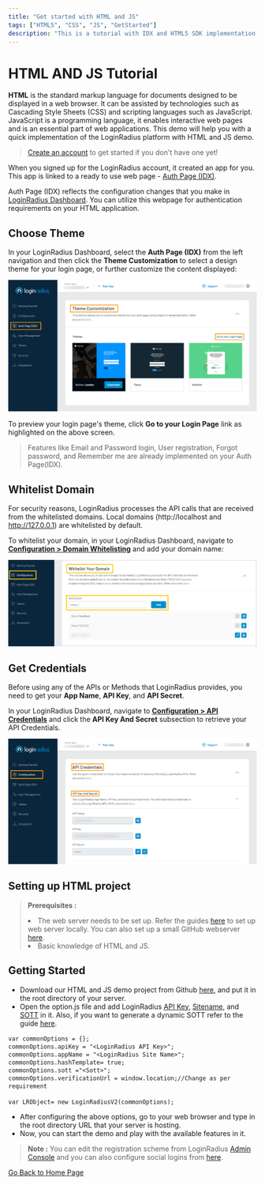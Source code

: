 ```yaml
---
title: "Get started with HTML and JS"
tags: ["HTML5", "CSS", "JS", "GetStarted"]
description: "This is a tutorial with IDX and HTML5 SDK implementation."
---
```

# HTML AND JS Tutorial

**HTML** is the standard markup language for documents designed to be displayed in a web browser. It can be assisted by technologies such as Cascading Style Sheets (CSS) and scripting languages such as JavaScript. JavaScript is a programming language, it enables interactive web pages and is an essential part of web applications.
This demo will help you with a quick implementation of the LoginRadius platform with HTML and JS demo.


> [Create an account](https://accounts.loginradius.com/auth.aspx?return_url=https://dashboard.loginradius.com/login&action=register) to get started if you don't have one yet!

When you signed up for the LoginRadius account, it created an app for you. This app is linked to a ready to use web page - [Auth Page (IDX)](https://www.loginradius.com/docs/developer/concepts/idx-overview/).

Auth Page (IDX) reflects the configuration changes that you make in [LoginRadius Dashboard](https://dashboard.loginradius.com/getting-started). You can utilize this webpage for authentication requirements on your HTML application.


## Choose Theme

In your LoginRadius Dashboard, select the **Auth Page (IDX)** from the left navigation and then click the **Theme Customization** to select a design theme for your login page, or further customize the content displayed:

![alt_text](../../assets/blog-common/theme-customization.png "image_tooltip")



To preview your login page's theme, click **Go to your Login Page** link as highlighted on the above screen. 

> Features like Email and Password login, User registration, Forgot password, and Remember me are already implemented on your Auth Page(IDX).


## Whitelist Domain

For security reasons, LoginRadius processes the API calls that are received from the whitelisted domains. Local domains (http://localhost and http://127.0.0.1) are whitelisted by default.

To whitelist your domain, in your LoginRadius Dashboard, navigate to **[Configuration > Domain Whitelisting](https://dashboard.loginradius.com/configuration)** and add your domain name:

![alt_text](../../assets/blog-common/domain-whitelisting.png "image_tooltip")



## Get Credentials

Before using any of the APIs or Methods that LoginRadius provides, you need to get your **App Name**, **API Key**, and **API Secret**.

In your LoginRadius Dashboard, navigate to **[Configuration > API Credentials](https://dashboard.loginradius.com/configuration)** and click the **API Key And Secret** subsection to retrieve your API Credentials.



![alt_text](../../assets/blog-common/api-credentials.png "image_tooltip")


## Setting up HTML project 



> **Prerequisites :** <li> The web server needs to be set up. Refer the guides [here](https://www.maketecheasier.com/setup-local-web-server-all-platforms/) to set up web server locally. You can also set up a small GitHub webserver [here](https://www.maketecheasier.com/setup-local-web-server-all-platforms/).<li> Basic knowledge of HTML and JS.
## Getting Started

- Download our HTML and JS demo project from Github [here](https://github.com/LoginRadius/demo), and put it in the root directory of your server.
- Open the option.js file and add LoginRadius [API Key](https://www.loginradius.com/docs/api/v2/admin-console/platform-security/api-key-and-secret/), [Sitename](https://www.loginradius.com/docs/api/v2/admin-console/deployment/get-site-app-name/), and [SOTT](https://www.loginradius.com/docs/api/v2/customer-identity-api/sott-usage/#staticsott4) in it. Also, if you want to generate a dynamic SOTT refer to the guide [here](https://www.loginradius.com/docs/api/v2/customer-identity-api/sott-usage/).


```
var commonOptions = {};
commonOptions.apiKey = "<LoginRadius API Key>";
commonOptions.appName = "<LoginRadius Site Name>";
commonOptions.hashTemplate= true;
commonOptions.sott ="<Sott>";
commonOptions.verificationUrl = window.location;//Change as per requirement

var LRObject= new LoginRadiusV2(commonOptions);

```
- After configuring the above options, go to your web browser and type in the root directory URL that your server is hosting.
- Now, you can start the demo and play with the available features in it.

> **Note :** You can edit the registration scheme from LoginRadius [Admin Console](https://adminconsole.loginradius.com/platform-configuration/authentication-configuration/standard-login/data-schema) and you can also configure social logins from [here](https://www.loginradius.com/docs/api/v2/customer-identity-api/social-login/getting-started/).





[Go Back to Home Page](https://lr-developer-docs.netlify.app)